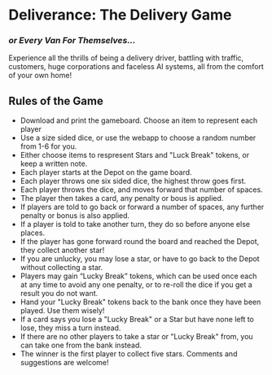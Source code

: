 # Deliverance: The Delivery Game
### *or Every Van For Themselves...*
Experience all the thrills of being a delivery driver, battling with traffic, customers, huge corporations and faceless AI systems, all from the comfort of your own home! 
## Rules of the Game
* Download and print the gameboard. Choose an item to represent each player
* Use a size sided dice, or use the webapp to choose a random number from 1-6 for you.
* Either choose items to respresent Stars and "Luck Break" tokens, or keep a written note.
* Each player starts at the Depot on the game board.
* Each player throws one six sided dice, the highest throw goes first.
* Each player throws the dice, and moves forward that number of spaces.
* The player then takes a card, any penalty or bous is applied.
* If players are told to go back or forward a number of spaces, any further penalty or bonus is also applied.
* If a player is told to take another turn, they do so before anyone else places. 
* If the player has gone forward round the board and reached the Depot, they collect another star!
* If you are unlucky, you may lose a star, or have to go back to the Depot without collecting a star.
* Players may gain “Lucky Break” tokens, which can be used once each at any time to avoid any one penalty, or to re-roll the dice if you get a result you do not want. 
* Hand your "Lucky Break" tokens back to the bank once they have been played. Use them wisely!
* If a card says you lose a "Lucky Break" or a Star but have none left to lose, they miss a turn instead. 
* If there are no other players to take a star or "Lucky Break" from, you can take one from the bank instead.
* The winner is the first player to collect five stars.
Comments and suggestions are welcome!